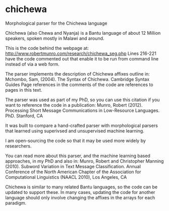# chichewa
Morphological parser for the Chichewa language

Chichewa (also Chewa and Nyanja) is a Bantu language of about 12 Million speakers, spoken mostly in Malawi and around.

This is the code behind the webpage at:
  http://www.robertmunro.com/research/chichewa_seg.php
Lines 216-221 have the code commented out that enable it to be run from command line instead of via a web form.

The parser implements the description of Chichewa affixes outline in:
  Mchombo, Sam, (2004). The Syntax of Chichewa. Cambridge Syntax Guides
Page references in the comments of the code are references to pages in this text.

The parser was used as part of my PhD, so you can use this citation if you want to reference the code in a publication:
  Munro, Robert (2012). Processing Short Message Communications in Low-Resource Languages. PhD. Stanford, CA
  
It was built to compare a hand-crafted parser with morphological parsers that learned using superivsed and unsupervised machine learning.

I am open-sourcing the code so that it may be used more widely by researchers. 

You can read more about this parser, and the machine learning based approaches, in my PhD and also in:
  Munro, Robert and Christopher Manning (2010). Subword Variation in Text Message Classification. Annual Conference of the North American Chapter of the Association for Computational Linguistics (NAACL 2010), Los Angeles, CA

Chichewa is similar to many related Bantu languages, so the code can be updated to support these. 
In many cases, updating the code for another language should only involve changing the affixes in the arrays for each paradigm.



